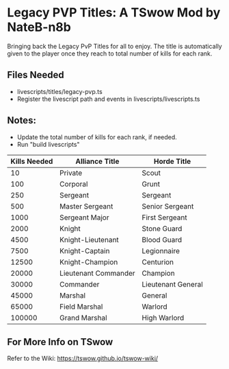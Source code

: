 # Legacy PVP Titles: A TSwow Mod by NateB-n8b
Bringing back the Legacy PvP Titles for all to enjoy. The title is automatically given to the player once they reach to total number of kills for each rank. 

## Files Needed
* livescripts/titles/legacy-pvp.ts
* Register the livescript path and events in livescripts/livescripts.ts

## Notes: 
* Update the total number of kills for each rank, if needed. 
* Run "build livescripts"

| Kills Needed | Alliance Title      | Horde Title         |
|--------------|---------------------|---------------------|
| 10           | Private             | Scout               |
| 100          | Corporal            | Grunt               |
| 250          | Sergeant            | Sergeant            |
| 500          | Master Sergeant     | Senior Sergeant     |
| 1000         | Sergeant Major      | First Sergeant      |
| 2000         | Knight              | Stone Guard         |
| 4500         | Knight-Lieutenant   | Blood Guard         |
| 7500         | Knight-Captain      | Legionnaire         |
| 12500        | Knight-Champion     | Centurion           |
| 20000        | Lieutenant Commander| Champion            |
| 30000        | Commander           | Lieutenant General  |
| 45000        | Marshal             | General             |
| 65000        | Field Marshal       | Warlord             |
| 100000       | Grand Marshal       | High Warlord        |

## For More Info on TSwow
Refer to the Wiki: https://tswow.github.io/tswow-wiki/
